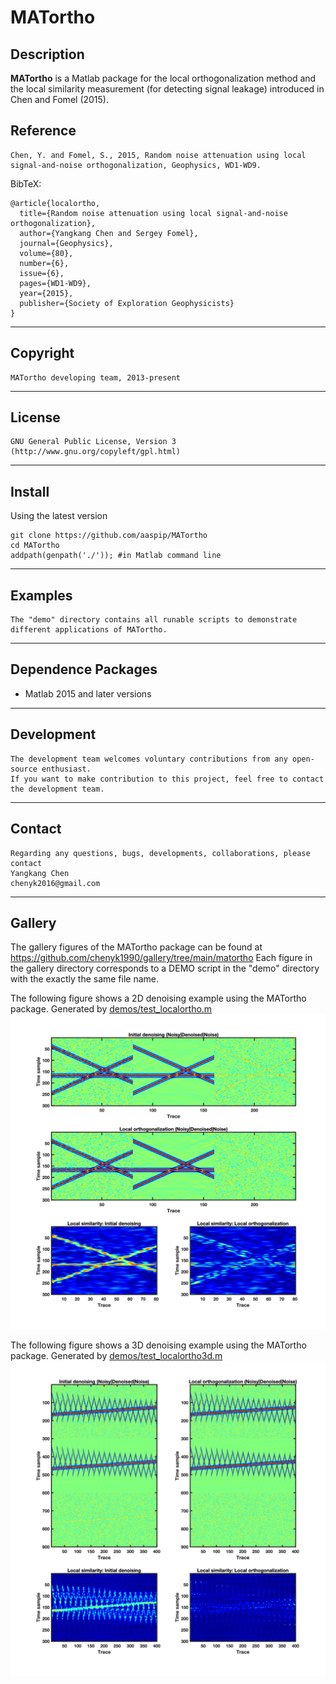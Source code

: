 **MATortho**
======

## Description
**MATortho** is a Matlab package for the local orthogonalization method and the local similarity measurement (for detecting signal leakage) introduced in Chen and Fomel (2015).

## Reference
    Chen, Y. and Fomel, S., 2015, Random noise attenuation using local signal-and-noise orthogonalization, Geophysics, WD1-WD9.
    
BibTeX:

	@article{localortho,
	  title={Random noise attenuation using local signal-and-noise orthogonalization},
	  author={Yangkang Chen and Sergey Fomel},
	  journal={Geophysics},
	  volume={80},
	  number={6},
	  issue={6},
	  pages={WD1-WD9},
	  year={2015},
	  publisher={Society of Exploration Geophysicists}
	}

-----------
## Copyright
    MATortho developing team, 2013-present
-----------

## License
    GNU General Public License, Version 3
    (http://www.gnu.org/copyleft/gpl.html)   

-----------

## Install
Using the latest version

    git clone https://github.com/aaspip/MATortho
    cd MATortho
    addpath(genpath('./')); #in Matlab command line
    
-----------
## Examples
    The "demo" directory contains all runable scripts to demonstrate different applications of MATortho. 

-----------
## Dependence Packages
* Matlab 2015 and later versions

-----------
## Development
    The development team welcomes voluntary contributions from any open-source enthusiast. 
    If you want to make contribution to this project, feel free to contact the development team. 

-----------
## Contact
    Regarding any questions, bugs, developments, collaborations, please contact  
    Yangkang Chen
    chenyk2016@gmail.com

-----------
## Gallery
The gallery figures of the MATortho package can be found at
    https://github.com/chenyk1990/gallery/tree/main/matortho
Each figure in the gallery directory corresponds to a DEMO script in the "demo" directory with the exactly the same file name.

The following figure shows a 2D denoising example using the MATortho package. Generated by [demos/test_localortho.m](https://github.com/aaspip/MATortho/tree/main/demos/test_localortho.m)
<img src='https://github.com/chenyk1990/gallery/blob/main/matortho/test_localortho2d.png' alt='comp' width=960/>

The following figure shows a 3D denoising example using the MATortho package. Generated by [demos/test_localortho3d.m](https://github.com/aaspip/MATortho/tree/main/demos/test_localortho3d.m)
<img src='https://github.com/chenyk1990/gallery/blob/main/matortho/test_localortho3d.png' alt='comp' width=960/>


